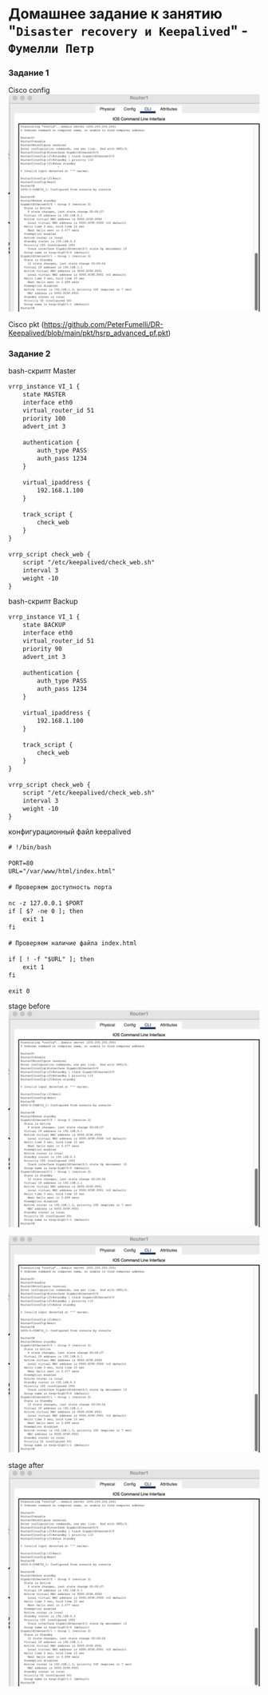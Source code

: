 # Домашнее задание к занятию "`Disaster recovery и Keepalived`" - `Фумелли Петр`


### Задание 1

Cisco config ![alt text](https://github.com/PeterFumelli/DR-Keepalived/blob/main/img/cisco_conf.png)

Cisco pkt (https://github.com/PeterFumelli/DR-Keepalived/blob/main/pkt/hsrp_advanced_pf.pkt)


### Задание 2

bash-скрипт Master

```
vrrp_instance VI_1 {
    state MASTER
    interface eth0
    virtual_router_id 51
    priority 100
    advert_int 3

    authentication {
        auth_type PASS
        auth_pass 1234
    }

    virtual_ipaddress {
        192.168.1.100
    }

    track_script {
        check_web
    }
}

vrrp_script check_web {
    script "/etc/keepalived/check_web.sh"
    interval 3
    weight -10
}
```


bash-скрипт Backup

```
vrrp_instance VI_1 {
    state BACKUP
    interface eth0
    virtual_router_id 51
    priority 90
    advert_int 3

    authentication {
        auth_type PASS
        auth_pass 1234
    }

    virtual_ipaddress {
        192.168.1.100
    }

    track_script {
        check_web
    }
}

vrrp_script check_web {
    script "/etc/keepalived/check_web.sh"
    interval 3
    weight -10
}
```

конфигурационный файл keepalived

```
# !/bin/bash

PORT=80
URL="/var/www/html/index.html"

# Проверяем доступность порта

nc -z 127.0.0.1 $PORT
if [ $? -ne 0 ]; then
    exit 1
fi

# Проверяем наличие файла index.html

if [ ! -f "$URL" ]; then
    exit 1
fi

exit 0
```
stage before ![alt text](https://github.com/PeterFumelli/DR-Keepalived/blob/main/img/cisco_conf.png)

![alt text](https://github.com/PeterFumelli/DR-Keepalived/blob/main/img/cisco_conf.png)


stage after ![alt text](https://github.com/PeterFumelli/DR-Keepalived/blob/main/img/cisco_conf.png)
